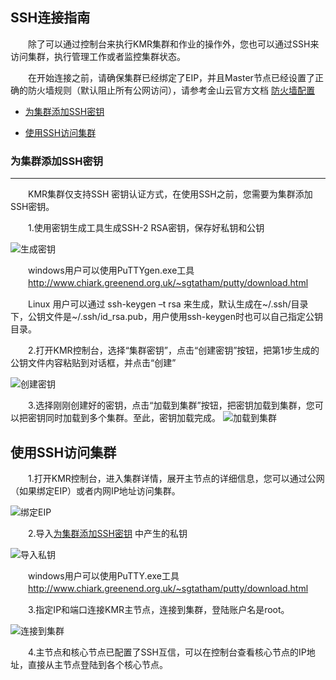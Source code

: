 ## SSH连接指南


　　除了可以通过控制台来执行KMR集群和作业的操作外，您也可以通过SSH来访问集群，执行管理工作或者监控集群状态。

　　在开始连接之前，请确保集群已经绑定了EIP，并且Master节点已经设置了正确的防火墙规则（默认阻止所有公网访问），请参考金山云官方文档 [防火墙配置](http://www.ksyun.com/doc/art/id/376e)
  
  
* [为集群添加SSH密钥](#tian_jia_ssh_mi_yao)
  
* [使用SSH访问集群](#ssh_fang_wen_ji_qun)

<h3 name="tian_jia_ssh_mi_yao" id="tian_jia_ssh_mi_yaoe">为集群添加SSH密钥</h3>


---



　　KMR集群仅支持SSH 密钥认证方式，在使用SSH之前，您需要为集群添加SSH密钥。

　　1.使用密钥生成工具生成SSH-2 RSA密钥，保存好私钥和公钥

![生成密钥](http://kmr-bj.ks3-cn-beijing.ksyun.com/doc_pic/tjmy1.png)

　　windows用户可以使用PuTTYgen.exe工具<br>
    　　http://www.chiark.greenend.org.uk/~sgtatham/putty/download.html
  
　　Linux 用户可以通过 ssh-keygen –t rsa 来生成，默认生成在~/.ssh/目录下，公钥文件是~/.ssh/id_rsa.pub，用户使用ssh-keygen时也可以自己指定公钥目录。


　　2.打开KMR控制台，选择“集群密钥”，点击“创建密钥”按钮，把第1步生成的公钥文件内容粘贴到对话框，并点击“创建”

![创建密钥](http://kmr-bj.ks3-cn-beijing.ksyun.com/doc_pic/tjmy2.png)

　　3.选择刚刚创建好的密钥，点击“加载到集群”按钮，把密钥加载到集群，您可以把密钥同时加载到多个集群。至此，密钥加载完成。
![加载到集群](http://kmr-bj.ks3-cn-beijing.ksyun.com/doc_pic/tjmy3.png)
  
  
  ## 使用SSH访问集群

　　1.打开KMR控制台，进入集群详情，展开主节点的详细信息，您可以通过公网（如果绑定EIP）或者内网IP地址访问集群。

![绑定EIP](http://kmr-bj.ks3-cn-beijing.ksyun.com/doc_pic/fwjq1.png)

　　2.导入[为集群添加SSH密钥](tian_jia_ssh_mi_yao.md) 中产生的私钥

![导入私钥](http://kmr-bj.ks3-cn-beijing.ksyun.com/doc_pic/fwjq2.png)

　　windows用户可以使用PuTTY.exe工具<br>
　　http://www.chiark.greenend.org.uk/~sgtatham/putty/download.html
  
　　3.指定IP和端口连接KMR主节点，连接到集群，登陆账户名是root。

![连接到集群](http://kmr-bj.ks3-cn-beijing.ksyun.com/doc_pic/fwjq3.png)

　　4.主节点和核心节点已配置了SSH互信，可以在控制台查看核心节点的IP地址，直接从主节点登陆到各个核心节点。
  